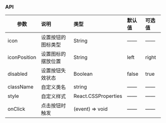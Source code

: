 ### API

| 参数         |说明        |类型 |默认值 |可选值 |
| ------------ | :----------------|:------- | :----- | :----- |
| icon         |设置按钮的图标类型 |String |—— |—— |
| iconPosition |设置图标的摆放位置 |String |left |right |
| disabled      |设置按钮失效状态  |Boolean |false |true |
| className      |自定义类名  |string |—— |—— |
| style      |自定义样式  |React.CSSProperties |—— |—— |
| onClick    | 点击按钮时触发 |       (event) => void |—— |—— |


